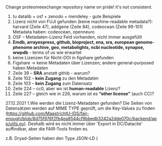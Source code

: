 
Change proteomeexchange repository name on pride! it's not consistent.

1.	tu datalib + osf + zenodo + mendeley - gute Beispiele
2. Lizenz nicht von FUJI gefunden (keine machine-readable metadata?): harvard (Zeile 47), addgene (Zeile 84), codeocean (Zeile 99-101)
Metadata haben: codeocean, openneuro
3.	OSF – Metadaten-Lizenz Feld vorhanden, nicht immer ausgefüllt
4.	**Emdb, arrayexpress, github, bioproject, ena, sra, european genome-phenome archive, geo, metabolights, ncbi nucleotide, synapse, wwpdb** - terms of us wie erwartet
5.	keine Lizenzen für Nicht-DOI in figshare gefunden
6.	Figshare -> keine Metadaten über Lizenzen; andere general-purposed haben Metadaten
7.	Zeile 39 – **SRA** anstatt githib - warum?
8.	Zeile 102 – **kein Zugang** zu den Metadaten
9.	Zeile 103 – **kein Zugang** zum Datensatz
10.	Zeile 224 – cc0, aber wo ist **human-readable** Lizenz?
11.	Zeile 227 – gleich wie in 226, warum ist es **“other license”** (auch CC)?	


27.12.2021
1.Wie werden die Lizenz-Metadaten gefunden?
Die Seiten von Datensätzen werden auf MIME TYPE geprüft, um die Key-Values zu finden (https://github.com/MaastrichtU-IDS/fair-enough/blob/8d75f976f2fb4ea8544cf9bbedb3242a2dde070c/backend/app/utils.py).
Deshalb wird es nicht immer über 'Export in DC/Datacite' auffindbar, aber die FAIR-Tools finden es.

z.B. Dryad-Seiten haben den Type JSON-LD (<script type="application/ld+json">), dass problemlos von FAIR-Enough gefunden wird.

2. Figshare ohne DOI: MIME-Type akzeptabel, aber keine Auffinbarkeit -warum?
